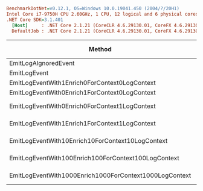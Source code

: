 ``` ini

BenchmarkDotNet=v0.12.1, OS=Windows 10.0.19041.450 (2004/?/20H1)
Intel Core i7-9750H CPU 2.60GHz, 1 CPU, 12 logical and 6 physical cores
.NET Core SDK=3.1.401
  [Host]     : .NET Core 2.1.21 (CoreCLR 4.6.29130.01, CoreFX 4.6.29130.02), X64 RyuJIT
  DefaultJob : .NET Core 2.1.21 (CoreCLR 4.6.29130.01, CoreFX 4.6.29130.02), X64 RyuJIT


```
|                                                 Method |          Mean |        Error |       StdDev |     Ratio | RatioSD |   Gen 0 |  Gen 1 | Gen 2 | Allocated |
|------------------------------------------------------- |--------------:|-------------:|-------------:|----------:|--------:|--------:|-------:|------:|----------:|
|                                   EmitLogAIgnoredEvent |      11.41 ns |     0.204 ns |     0.190 ns |      1.00 |    0.00 |       - |      - |     - |         - |
|                                           EmitLogEvent |     629.41 ns |    12.219 ns |    14.071 ns |     55.16 |    1.68 |  0.0591 |      - |     - |     376 B |
|          EmitLogEventWith1Enrich0ForContext0LogContext |     695.23 ns |    13.017 ns |    13.367 ns |     61.00 |    1.73 |  0.0677 |      - |     - |     432 B |
|          EmitLogEventWith0Enrich1ForContext0LogContext |     677.14 ns |    13.251 ns |    15.259 ns |     59.36 |    1.60 |  0.0591 |      - |     - |     376 B |
|          EmitLogEventWith0Enrich0ForContext1LogContext |   1,344.98 ns |    26.702 ns |    30.750 ns |    118.01 |    3.68 |  0.1583 |      - |     - |    1000 B |
|          EmitLogEventWith1Enrich1ForContext1LogContext |   1,487.35 ns |    28.993 ns |    28.475 ns |    130.53 |    3.56 |  0.1659 |      - |     - |    1056 B |
|       EmitLogEventWith10Enrich10ForContext10LogContext |   6,699.25 ns |   101.233 ns |    94.694 ns |    587.15 |   16.23 |  1.2054 | 0.0076 |     - |    7600 B |
|    EmitLogEventWith100Enrich100ForContext100LogContext |  14,019.43 ns |   226.518 ns |   211.885 ns |  1,228.56 |   27.69 |  2.6245 | 0.0458 |     - |   16576 B |
| EmitLogEventWith1000Enrich1000ForContext1000LogContext | 122,020.99 ns | 1,454.243 ns | 1,289.148 ns | 10,706.11 |  191.51 | 25.1465 | 4.1504 |     - |  159000 B |
